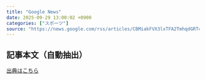 ```yaml
---
title: "Google News"
date: 2025-09-29 13:00:02 +0900
categories: ["スポーツ"]
source: "https://news.google.com/rss/articles/CBMiakFVX3lxTFA2TmhqdGRTcnE2OGVyalBoSU56X2ltSzZIMXdKelV3QWNiclAxN0tRSk55b2V2R2VlOVp2ZG96YVZVZ0dpaFBvcUdJdUdYemszdFFuLV9TRzhDR1BUSGdWS0RRcFF1YnpkNFE?oc=5"
---
```


## 記事本文（自動抽出）
<body class="y0K44d EA71Tc" id="readabilityBody"></body>

[出典はこちら](https://news.google.com/rss/articles/CBMiakFVX3lxTFA2TmhqdGRTcnE2OGVyalBoSU56X2ltSzZIMXdKelV3QWNiclAxN0tRSk55b2V2R2VlOVp2ZG96YVZVZ0dpaFBvcUdJdUdYemszdFFuLV9TRzhDR1BUSGdWS0RRcFF1YnpkNFE?oc=5)
